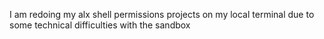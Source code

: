 I am redoing my alx shell permissions projects on my local terminal due to some technical difficulties with the sandbox
